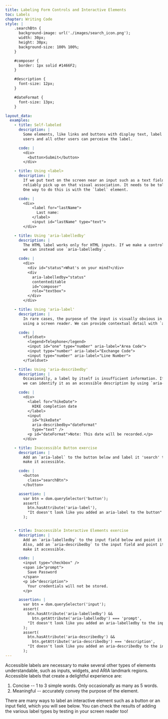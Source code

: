 ```yaml
---
title: Labeling Form Controls and Interactive Elements
toc: Labels
chapter: Writing Code
style: |
    .searchBtn {
      background-image: url('./images/search_icon.png');
      width: 30px;
      height: 30px;
      background-size: 100% 100%;
    }

    #composer {
      border: 1px solid #1466F2;
    }

    #description {
      font-size: 12px;
    }

    #dateFormat {
      font-size: 13px;
    }

layout_data:
  examples:
    - title: Self-labeled
      description: |
        Some elements, like links and buttons with display text, label themselves. In this case, screen reader
        users and all other users can perceive the label.

      code: |
        <div>
          <button>Submit</button>
        </div>

    - title: Using <label>
      description: |
        If we put text on the screen near an input such as a text field, the screen reader cannot
        reliably pick up on that visual association. It needs to be told which nearby text is the associated label.
        One way to do this is with the `label` element.

      code: |
        <div>
            <label for="lastName">
              Last name:
            </label>
            <input id="lastName" type="text">
        </div>

    - title: Using 'aria-labelledby'
      description: |
        The HTML label works only for HTML inputs. If we make a control out of other elements by using ARIA,
        we can instead use `aria-labelledby`.

      code: |
        <div>
          <div id="status">What's on your mind?</div>
          <div
            aria-labelledby="status"
            contenteditable
            id="composer"
            role="textbox">
          </div>
        </div>

    - title: Using 'aria-label'
      description: |
        In rare cases, the purpose of the input is visually obvious in context, but it's not obvious to someone
        using a screen reader. We can provide contextual detail with `aria-label`.

      code: |
        <fieldset>
          <legend>Telephone</legend>
          <input id="one" type="number" aria-label="Area Code">
          <input type="number" aria-label="Exchange Code">
          <input type="number" aria-label="Line Number">
        </fieldset>

    - title: Using 'aria-describedby'
      description: |
        Occasionally, a label by itself is insufficient information. If help text is present in the UI,
        we can identify it as an accessible description by using `aria-describedby`.

      code: |
        <div>
          <label for="hikeDate">
            HIKE completion date
          </label>
          <input
            id="hikeDate"
            aria-describedby="dateFormat"
            type="text" />
          <p id="dateFormat">Note: This date will be recorded.</p>
        </div>

    - title: Inaccessible Button exercise
      description: |
        Add an `aria-label` to the button below and label it 'search' to
        make it accessible.

      code: |
        <button
          class="searchBtn">
        </button>

      assertion: |
        var btn = dom.querySelector('button');
        assert(
          btn.hasAttribute('aria-label'),
          "It doesn't look like you added an aria-label to the button"
        );


    - title: Inaccessible Interactive Elements exercise
      description: |
        Add an `aria-labelledby` to the input field below and point it to the `id` of the prompt span.
        Also, add an `aria-describedby` to the input field and point it to the description below to
        make it accessible.

      code: |
        <input type="checkbox" />
        <span id="prompt">
          Save Password
        </span>
        <p id="description">
          Your credentials will not be stored.
        </p>

      assertion: |
        var btn = dom.querySelector('input');
        assert(
          btn.hasAttribute('aria-labelledby') &&
            btn.getAttribute('aria-labelledby') === 'prompt',
          "It doesn't look like you added an aria-labelledby to the input field"
        );
        assert(
          btn.hasAttribute('aria-describedby') &&
            btn.getAttribute('aria-describedby') === 'description',
          "It doesn't look like you added an aria-describedby to the input field"
        );
---
```

Accessible labels are necessary to make several other types of elements 
understandable,
such as inputs, widgets, and ARIA landmark regions.
Accessible labels that create a delightful experience are:

1. Concise -- 1 to 3 simple words. Only occasionally as many as 5 words.
2. Meaningful -- accurately convey the purpose of the element.

There are many ways to label an interactive element such as a button or an input field, which you will see below. You can check the results of adding the various label types by testing in your screen reader too!

